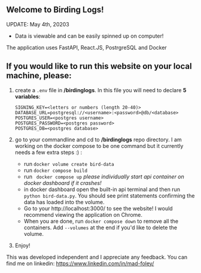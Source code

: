 ## Welcome to Birding Logs!

UPDATE: May 4th, 20203

- Data is viewable and can be easily spinned up on computer!

The application uses FastAPI, React.JS, PostrgreSQL and Docker

## If you would like to run this website on your local machine, please:
 1. create a ```.env``` file in **/birdinglogs**. In this file you will need to declare **5 variables**:
    ```
    SIGNING_KEY=<letters or numbers (length 20-40)>
    DATABASE_URL=postgresql://<username>:<password>@db/<database>
    POSTGRES_USER=<postgres username>
    POSTGRES_PASSWORD=<postgres password>
    POSTGRES_DB=<postgres database>
    ```
 2. go to your commandline and cd to **/birdinglogs** repo directory. I am working on the docker compose to be one command but it currently needs a few extra steps :)  :
    -   run ```docker volume create bird-data```
    -   run ```docker compose build```
    -   run ``` docker compose up``` *please individually start api container on docker dashboard if it crashes!*
    - in docker dashboard open the built-in api terminal and then run ```python bird-data.py```. You should see print statements confirming the data has loaded into the volume.
    -   Go to your http://localhost:3000/ to see the website! I would recommend viewing the application on Chrome.
    -   When you are done, run ```docker compose down``` to remove all the containers. Add ```--volumes``` at the end if you'd like to delete the volume.

 3. Enjoy!


This was developed independent and I appreciate any feedback. You can find me on linkedin:
https://www.linkedin.com/in/mad-foley/
